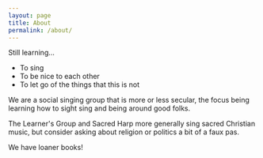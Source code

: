```yaml
---
layout: page
title: About
permalink: /about/
---
```


Still learning...

<ul>
    <li>To sing</li>
    <li>To be nice to each other</li>
    <li>To let go of the things that this is not</li>
</ul>

We are a social singing group that is more or less secular, the focus being learning how to sight sing and being around good folks.

The Learner's Group and Sacred Harp more generally sing sacred Christian music, but consider asking about religion or politics a bit of a faux pas.

We have loaner books!
